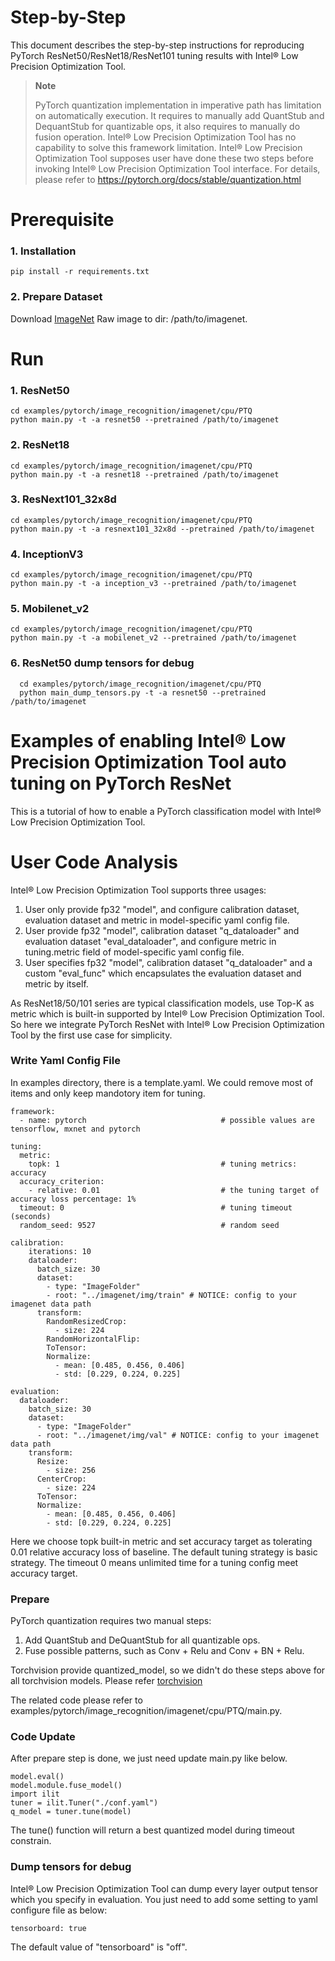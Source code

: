 Step-by-Step
============

This document describes the step-by-step instructions for reproducing PyTorch ResNet50/ResNet18/ResNet101 tuning results with Intel® Low Precision Optimization Tool.

> **Note**
>
> PyTorch quantization implementation in imperative path has limitation on automatically execution.
> It requires to manually add QuantStub and DequantStub for quantizable ops, it also requires to manually do fusion operation.
> Intel® Low Precision Optimization Tool has no capability to solve this framework limitation. Intel® Low Precision Optimization Tool supposes user have done these two steps before invoking Intel® Low Precision Optimization Tool interface.
> For details, please refer to https://pytorch.org/docs/stable/quantization.html

# Prerequisite

### 1. Installation

  ```Shell
  pip install -r requirements.txt
  ```

### 2. Prepare Dataset

  Download [ImageNet](http://www.image-net.org/) Raw image to dir: /path/to/imagenet.


# Run

### 1. ResNet50

  ```Shell
  cd examples/pytorch/image_recognition/imagenet/cpu/PTQ
  python main.py -t -a resnet50 --pretrained /path/to/imagenet
  ```

### 2. ResNet18

  ```Shell
  cd examples/pytorch/image_recognition/imagenet/cpu/PTQ
  python main.py -t -a resnet18 --pretrained /path/to/imagenet
  ```

### 3. ResNext101_32x8d

  ```Shell
  cd examples/pytorch/image_recognition/imagenet/cpu/PTQ
  python main.py -t -a resnext101_32x8d --pretrained /path/to/imagenet
  ```

### 4. InceptionV3

  ```Shell
  cd examples/pytorch/image_recognition/imagenet/cpu/PTQ
  python main.py -t -a inception_v3 --pretrained /path/to/imagenet
  ```

### 5. Mobilenet_v2

  ```Shell
  cd examples/pytorch/image_recognition/imagenet/cpu/PTQ
  python main.py -t -a mobilenet_v2 --pretrained /path/to/imagenet
  ```

### 6. ResNet50 dump tensors for debug

```Shell
  cd examples/pytorch/image_recognition/imagenet/cpu/PTQ
  python main_dump_tensors.py -t -a resnet50 --pretrained /path/to/imagenet
```


Examples of enabling Intel® Low Precision Optimization Tool auto tuning on PyTorch ResNet
=======================================================

This is a tutorial of how to enable a PyTorch classification model with Intel® Low Precision Optimization Tool.

# User Code Analysis

Intel® Low Precision Optimization Tool supports three usages:

1. User only provide fp32 "model", and configure calibration dataset, evaluation dataset and metric in model-specific yaml config file.
2. User provide fp32 "model", calibration dataset "q_dataloader" and evaluation dataset "eval_dataloader", and configure metric in tuning.metric field of model-specific yaml config file.
3. User specifies fp32 "model", calibration dataset "q_dataloader" and a custom "eval_func" which encapsulates the evaluation dataset and metric by itself.

As ResNet18/50/101 series are typical classification models, use Top-K as metric which is built-in supported by Intel® Low Precision Optimization Tool. So here we integrate PyTorch ResNet with Intel® Low Precision Optimization Tool by the first use case for simplicity.

### Write Yaml Config File

In examples directory, there is a template.yaml. We could remove most of items and only keep mandotory item for tuning. 


```
framework:
  - name: pytorch                              # possible values are tensorflow, mxnet and pytorch

tuning:
  metric:
    topk: 1                                    # tuning metrics: accuracy 
  accuracy_criterion:
    - relative: 0.01                           # the tuning target of accuracy loss percentage: 1%
  timeout: 0                                   # tuning timeout (seconds)
  random_seed: 9527                            # random seed

calibration:
    iterations: 10
    dataloader:
      batch_size: 30
      dataset:
        - type: "ImageFolder"
        - root: "../imagenet/img/train" # NOTICE: config to your imagenet data path
      transform:
        RandomResizedCrop:
          - size: 224
        RandomHorizontalFlip:
        ToTensor:
        Normalize:
          - mean: [0.485, 0.456, 0.406]
          - std: [0.229, 0.224, 0.225]

evaluation:
  dataloader:
    batch_size: 30
    dataset:
      - type: "ImageFolder"
      - root: "../imagenet/img/val" # NOTICE: config to your imagenet data path
    transform:
      Resize:
        - size: 256
      CenterCrop:
        - size: 224
      ToTensor:
      Normalize:
        - mean: [0.485, 0.456, 0.406]
        - std: [0.229, 0.224, 0.225]
```

Here we choose topk built-in metric and set accuracy target as tolerating 0.01 relative accuracy loss of baseline. The default tuning strategy is basic strategy. The timeout 0 means unlimited time for a tuning config meet accuracy target.

### Prepare

PyTorch quantization requires two manual steps:

1. Add QuantStub and DeQuantStub for all quantizable ops.
2. Fuse possible patterns, such as Conv + Relu and Conv + BN + Relu.

Torchvision provide quantized_model, so we didn't do these steps above for all torchvision models. Please refer [torchvision](https://github.com/pytorch/vision/tree/master/torchvision/models/quantization)

The related code please refer to examples/pytorch/image_recognition/imagenet/cpu/PTQ/main.py.

### Code Update

After prepare step is done, we just need update main.py like below.

```
model.eval()
model.module.fuse_model()
import ilit
tuner = ilit.Tuner("./conf.yaml")
q_model = tuner.tune(model)
```

The tune() function will return a best quantized model during timeout constrain.

### Dump tensors for debug

Intel® Low Precision Optimization Tool can dump every layer output tensor which you specify in evaluation. You just need to add some setting to yaml configure file as below:

```
tensorboard: true
```

The default value of "tensorboard" is "off".
